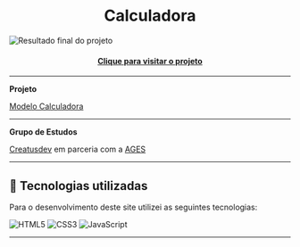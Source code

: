 <h1 align="center">
  <br>Calculadora
</h1>

![Resultado final do projeto](https://github.com/user-attachments/assets/2c571c6b-7af9-4750-bb36-80223ca88366)


<h4 align="center"><a href="https://vercel.live/link/calculadora-nine-beta.vercel.app?via=project-screenshot&p=1&page=/">Clique para visitar o projeto</a></h4>

---

**Projeto**

[Modelo Calculadora](https://www.figma.com/file/Lfmj9HfPJb1w2LORQWP8Wn/iPhone-Calculator-(Community)?type=design&node-id=1-74&mode=design&t=5eufEaLHGOLYFe81-0)

---

**Grupo de Estudos**

[Creatusdev](https://www.linkedin.com/company/creatusdev/about/) em parceria com a [AGES](https://www.ages.pucrs.br/)

---

## 💼 Tecnologias utilizadas

Para o desenvolvimento deste site utilizei as seguintes tecnologias:

![HTML5](https://img.shields.io/badge/html5-%23E34F26.svg?style=for-the-badge&logo=html5&logoColor=white)
![CSS3](https://img.shields.io/badge/css3-%231572B6.svg?style=for-the-badge&logo=css3&logoColor=white)
![JavaScript](https://img.shields.io/badge/javascript-%23323330.svg?style=for-the-badge&logo=javascript&logoColor=%23F7DF1E)

---
